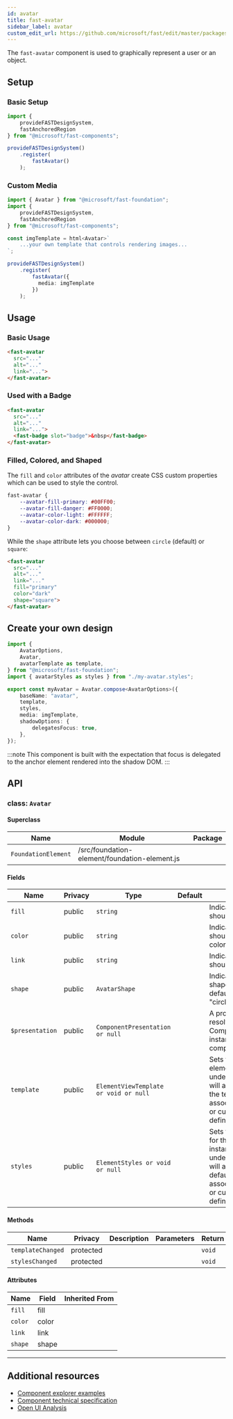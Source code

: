 ```yaml
---
id: avatar
title: fast-avatar
sidebar_label: avatar
custom_edit_url: https://github.com/microsoft/fast/edit/master/packages/web-components/fast-foundation/src/avatar/README.md
---
```


The `fast-avatar` component is used to graphically represent a user or an object.

## Setup

### Basic Setup

```ts
import {
    provideFASTDesignSystem,
    fastAnchoredRegion
} from "@microsoft/fast-components";

provideFASTDesignSystem()
    .register(
        fastAvatar()
    );
```

### Custom Media

```ts
import { Avatar } from "@microsoft/fast-foundation";
import {
    provideFASTDesignSystem,
    fastAnchoredRegion
} from "@microsoft/fast-components";

const imgTemplate = html<Avatar>`
    ...your own template that controls rendering images...
`;

provideFASTDesignSystem()
    .register(
        fastAvatar({
          media: imgTemplate
        })
    );
```

## Usage

### Basic Usage

```html
<fast-avatar 
  src="..."
  alt="..."
  link="...">
</fast-avatar>
```

### Used with a Badge

```html
<fast-avatar
  src="..." 
  alt="..."
  link="...">
  <fast-badge slot="badge">&nbsp</fast-badge>
</fast-avatar>
```

### Filled, Colored, and Shaped

The `fill` and `color` attributes of the *avatar* create CSS custom properties which can be used to style the control.

```css
fast-avatar {
    --avatar-fill-primary: #00FF00;
    --avatar-fill-danger: #FF0000;
    --avatar-color-light: #FFFFFF;
    --avatar-color-dark: #000000;
}
```

While the `shape` attribute lets you choose between `circle` (default) or `square`:

```html
<fast-avatar 
  src="..."
  alt="..."
  link="..."
  fill="primary"
  color="dark"
  shape="square">
</fast-avatar>
```

## Create your own design

```ts
import {
    AvatarOptions,
    Avatar,
    avatarTemplate as template,
} from "@microsoft/fast-foundation";
import { avatarStyles as styles } from "./my-avatar.styles";

export const myAvatar = Avatar.compose<AvatarOptions>({
    baseName: "avatar",
    template,
    styles,
    media: imgTemplate,
    shadowOptions: {
        delegatesFocus: true,
    },
});
```

:::note
This component is built with the expectation that focus is delegated to the anchor element rendered into the shadow DOM.
:::

## API



### class: `Avatar`

#### Superclass

| Name                | Module                                        | Package |
| ------------------- | --------------------------------------------- | ------- |
| `FoundationElement` | /src/foundation-element/foundation-element.js |         |

#### Fields

| Name            | Privacy | Type                                  | Default | Description                                                                                                                                                                         | Inherited From    |
| --------------- | ------- | ------------------------------------- | ------- | ----------------------------------------------------------------------------------------------------------------------------------------------------------------------------------- | ----------------- |
| `fill`          | public  | `string`                              |         | Indicates the Avatar should have a color fill.                                                                                                                                      |                   |
| `color`         | public  | `string`                              |         | Indicates the Avatar should have a text color.                                                                                                                                      |                   |
| `link`          | public  | `string`                              |         | Indicates the Avatar should have url link                                                                                                                                           |                   |
| `shape`         | public  | `AvatarShape`                         |         | Indicates the Avatar shape should be. By default it will be set to "circle".                                                                                                        |                   |
| `$presentation` | public  | `ComponentPresentation or null`       |         | A property which resolves the ComponentPresentation instance for the current component.                                                                                             | FoundationElement |
| `template`      | public  | `ElementViewTemplate or void or null` |         | Sets the template of the element instance. When undefined, the element will attempt to resolve the template from the associated presentation or custom element definition.          | FoundationElement |
| `styles`        | public  | `ElementStyles or void or null`       |         | Sets the default styles for the element instance. When undefined, the element will attempt to resolve default styles from the associated presentation or custom element definition. | FoundationElement |

#### Methods

| Name              | Privacy   | Description | Parameters | Return | Inherited From    |
| ----------------- | --------- | ----------- | ---------- | ------ | ----------------- |
| `templateChanged` | protected |             |            | `void` | FoundationElement |
| `stylesChanged`   | protected |             |            | `void` | FoundationElement |

#### Attributes

| Name    | Field | Inherited From |
| ------- | ----- | -------------- |
| `fill`  | fill  |                |
| `color` | color |                |
| `link`  | link  |                |
| `shape` | shape |                |

<hr/>


## Additional resources

* [Component explorer examples](https://explore.fast.design/components/fast-avatar)
* [Component technical specification](https://github.com/microsoft/fast/blob/master/packages/web-components/fast-foundation/src/avatar/avatar.spec.md)
* [Open UI Analysis](https://open-ui.org/components/avatar.research)